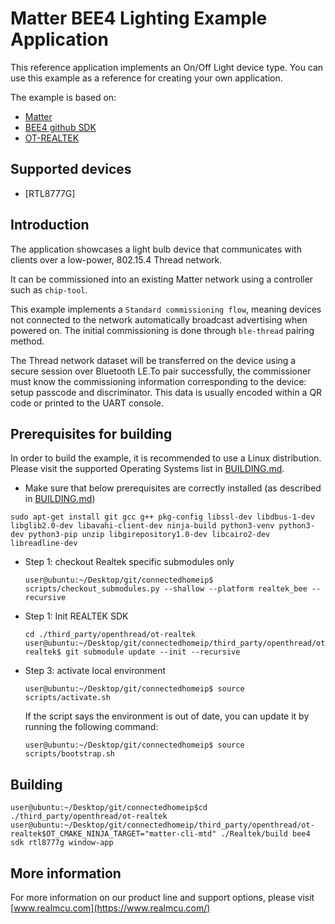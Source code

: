 # Matter BEE4 Lighting Example Application

This reference application implements an On/Off Light device type. You can use
this example as a reference for creating your own application.

The example is based on:

-   [Matter](https://github.com/project-chip/connectedhomeip)
-   [BEE4 github SDK](https://github.com/rtkconnectivity/rtl87x2g_sdk)
-   [OT-REALTEK](https://github.com/rtkconnectivity/ot-realtek)

## Supported devices

-   [RTL8777G]

## Introduction

The application showcases a light bulb device that communicates with clients
over a low-power, 802.15.4 Thread network.

It can be commissioned into an existing Matter network using a controller such
as `chip-tool`.

This example implements a `Standard commissioning flow`, meaning devices not
connected to the network automatically broadcast advertising when powered on.
The initial commissioning is done through `ble-thread` pairing method.

The Thread network dataset will be transferred on the device using a secure
session over Bluetooth LE.To pair successfully, the commissioner must know the
commissioning information corresponding to the device: setup passcode and
discriminator. This data is usually encoded within a QR code or printed to the
UART console.

## Prerequisites for building

In order to build the example, it is recommended to use a Linux distribution.
Please visit the supported Operating Systems list in
[BUILDING.md](../../../docs/guides/BUILDING.md#prerequisites).

-   Make sure that below prerequisites are correctly installed (as described in
    [BUILDING.md](../../../docs/guides/BUILDING.md#prerequisites))

```
sudo apt-get install git gcc g++ pkg-config libssl-dev libdbus-1-dev libglib2.0-dev libavahi-client-dev ninja-build python3-venv python3-dev python3-pip unzip libgirepository1.0-dev libcairo2-dev libreadline-dev
```

-   Step 1: checkout Realtek specific submodules only

    ```
    user@ubuntu:~/Desktop/git/connectedhomeip$ scripts/checkout_submodules.py --shallow --platform realtek_bee --recursive
    ```

-   Step 1: Init REALTEK SDK

    ```
    cd ./third_party/openthread/ot-realtek
    user@ubuntu:~/Desktop/git/connectedhomeip/third_party/openthread/ot-realtek$ git submodule update --init --recursive
    ```

-   Step 3: activate local environment

    ```
    user@ubuntu:~/Desktop/git/connectedhomeip$ source scripts/activate.sh
    ```

    If the script says the environment is out of date, you can update it by
    running the following command:

    ```
    user@ubuntu:~/Desktop/git/connectedhomeip$ source scripts/bootstrap.sh
    ```

## Building

    user@ubuntu:~/Desktop/git/connectedhomeip$cd ./third_party/openthread/ot-realtek
    user@ubuntu:~/Desktop/git/connectedhomeip/third_party/openthread/ot-realtek$OT_CMAKE_NINJA_TARGET="matter-cli-mtd" ./Realtek/build bee4 sdk rtl8777g window-app

## More information

For more information on our product line and support options, please visit
[www.realmcu.com](https://www.realmcu.com/)
